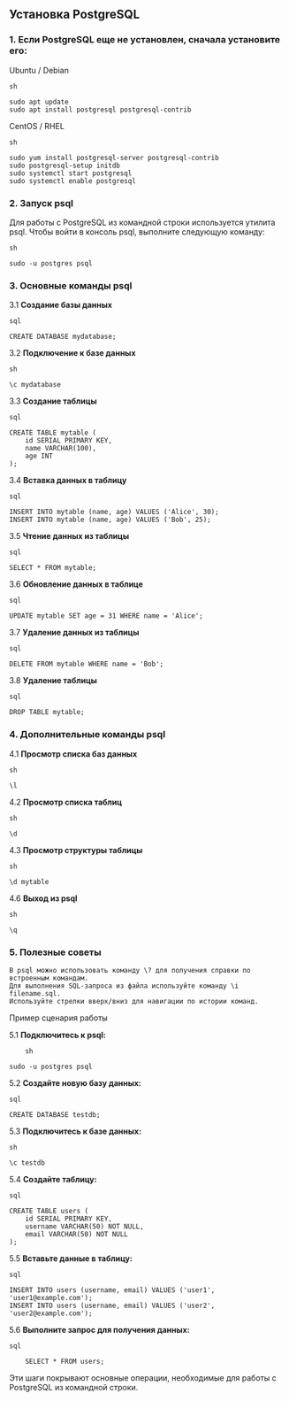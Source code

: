 ## Установка PostgreSQL

### 1. Если PostgreSQL еще не установлен, сначала установите его:

Ubuntu / Debian
```
sh

sudo apt update
sudo apt install postgresql postgresql-contrib
```

CentOS / RHEL
```
sh

sudo yum install postgresql-server postgresql-contrib
sudo postgresql-setup initdb
sudo systemctl start postgresql
sudo systemctl enable postgresql
```

### 2. Запуск psql

Для работы с PostgreSQL из командной строки используется утилита psql.
Чтобы войти в консоль psql, выполните следующую команду:
```
sh

sudo -u postgres psql
```

### 3. Основные команды psql

3.1 **Создание базы данных**
```
sql

CREATE DATABASE mydatabase;
```

3.2 **Подключение к базе данных**
```
sh

\c mydatabase
```

3.3 **Создание таблицы**
```
sql

CREATE TABLE mytable (
    id SERIAL PRIMARY KEY,
    name VARCHAR(100),
    age INT
);
```

3.4 **Вставка данных в таблицу**
```
sql

INSERT INTO mytable (name, age) VALUES ('Alice', 30);
INSERT INTO mytable (name, age) VALUES ('Bob', 25);
```

3.5 **Чтение данных из таблицы**
```
sql

SELECT * FROM mytable;
```

3.6 **Обновление данных в таблице**
```
sql

UPDATE mytable SET age = 31 WHERE name = 'Alice';
```

3.7 **Удаление данных из таблицы**
```
sql

DELETE FROM mytable WHERE name = 'Bob';
```

3.8 **Удаление таблицы**
```
sql

DROP TABLE mytable;
```

### 4. Дополнительные команды psql

4.1 **Просмотр списка баз данных**
```
sh

\l
```

4.2 **Просмотр списка таблиц**
```
sh

\d
```

4.3 **Просмотр структуры таблицы**
```
sh

\d mytable
```

4.6 **Выход из psql**
```
sh

\q
```

### 5. Полезные советы

    В psql можно использовать команду \? для получения справки по встроенным командам.
    Для выполнения SQL-запроса из файла используйте команду \i filename.sql.
    Используйте стрелки вверх/вниз для навигации по истории команд.

Пример сценария работы

5.1 **Подключитесь к psql:**
```
    sh

sudo -u postgres psql
```

5.2 **Создайте новую базу данных:**
```
sql

CREATE DATABASE testdb;
```

5.3 **Подключитесь к базе данных:**
```
sh

\c testdb
```

5.4 **Создайте таблицу:**
```
sql

CREATE TABLE users (
    id SERIAL PRIMARY KEY,
    username VARCHAR(50) NOT NULL,
    email VARCHAR(50) NOT NULL
);
```

5.5 **Вставьте данные в таблицу:**
```
sql

INSERT INTO users (username, email) VALUES ('user1', 'user1@example.com');
INSERT INTO users (username, email) VALUES ('user2', 'user2@example.com');
```

5.6 **Выполните запрос для получения данных:**
```
sql

    SELECT * FROM users;
```

Эти шаги покрывают основные операции, необходимые для работы с PostgreSQL из командной строки.
